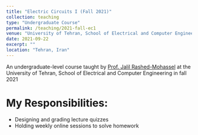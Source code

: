 ```yaml
---
title: "Electric Circuits I (Fall 2021)"
collection: teaching
type: "Undergraduate Course"
permalink: /teaching/2021-fall-ec1
venue: "University of Tehran, School of Electrical and Computer Engineering"
date: 2021-09-22
excerpt: ""
location: "Tehran, Iran"
---
```

An undergraduate-level course taught by [Prof. Jalil Rashed-Mohassel](https://scholar.google.com/citations?user=lAox-pUAAAAJ&hl=en/)  at the University of Tehran, School of Electrical and Computer Engineering in fall 2021

My Responsibilities:
=====
* Designing and grading lecture quizzes
* Holding weekly online sessions to solve homework
